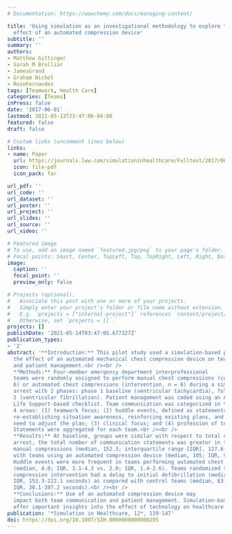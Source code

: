 ```yaml
---
# Documentation: https://wowchemy.com/docs/managing-content/

title: 'Using simulation as an investigational methodology to explore the impact of technology on team communication and patient management: A pilot evaluation of the
  effect of an automated compression device'
subtitle: ''
summary: ''
authors:
- Matthew Gittinger
- Sarah M Brolliar
- JamesGrand
- Graham Nichol
- RoseFernandez
tags: [Teamwork, Health Care]
categories: [Teams]
inPress: false
date: '2017-06-01'
lastmod: 2021-05-13T23:47:06-04:00
featured: false
draft: false

# Custom links (uncomment lines below)
links:
- name: Paper
  url: https://journals.lww.com/simulationinhealthcare/Fulltext/2017/06000/Using_Simulation_as_an_Investigational_Methodology.2.aspx
  icon: file-pdf
  icon_pack: far

url_pdf: ''
url_code: ''
url_dataset: ''
url_poster: ''
url_project: ''
url_slides: ''
url_source: ''
url_video: ''

# Featured image
# To use, add an image named `featured.jpg/png` to your page's folder.
# Focal points: Smart, Center, TopLeft, Top, TopRight, Left, Right, BottomLeft, Bottom, BottomRight.
image:
  caption: ''
  focal_point: ''
  preview_only: false

# Projects (optional).
#   Associate this post with one or more of your projects.
#   Simply enter your project's folder or file name without extension.
#   E.g. `projects = ["internal-project"]` references `content/project/deep-learning/index.md`.
#   Otherwise, set `projects = []`.
projects: []
publishDate: '2021-05-14T03:47:05.677327Z'
publication_types:
- '2'
abstract: '**Introduction:** This pilot study used a simulation-based platform to evaluate
  the effect of an automated mechanical chest compression device on team communication
  and patient management.<br /><br />
  **Methods:** Four-member emergency department interprofessional
  teams were randomly assigned to perform manual chest compressions (control, n =
  6) or automated chest compressions (intervention, n = 6) during a simulated cardiac
  arrest with 2 phases: phase 1 baseline (ventricular tachycardia), followed by phase
  2 (ventricular fibrillation). Patient management was coded using an Advanced Cardiovascular
  Life Support-based checklist. Team communication was categorized in the following
  4 areas: (1) teamwork focus; (2) huddle events, defined as statements focused on
  re-establishing situation awareness, reinforcing existing plans, and assessing the
  need to adjust the plan; (3) clinical focus; and (4) profession of team member.
  Statements were aggregated for each team.<br /><br />
  **Results:** At baseline, groups were similar with respect to total communication statements and patient management. During cardiac
  arrest, the total number of communication statements was greater in teams performing
  manual compressions (median, 152.3; interquartile range [IQR], 127.6-181.0) as compared
  with teams using an automated compression device (median, 105; IQR, 99.5-123.9).
  Huddle events were more frequent in teams performing automated chest compressions
  (median, 4.0; IQR, 3.1-4.3 vs. 2.0; IQR, 1.4-2.6). Teams randomized to the automated
  compression intervention had a delay to initial defibrillation (median, 208.3 seconds;
  IQR, 153.3-222.1 seconds) as compared with control teams (median, 63.2 seconds;
  IQR, 30.1-397.2 seconds).<br /><br />
  **Conclusions:** Use of an automated compression device may
  impact both team communication and patient management. Simulation-based assessments
  offer important insights into the effect of technology on healthcare teams.'
publication: '*Simulation in Healthcare, 12*, 139-147'
doi: https://doi.org/10.1097/SIH.0000000000000205
---
```

